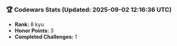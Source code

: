 ### 🏆 Codewars Stats (Updated: 2025-09-02 12:16:36 UTC)

- **Rank:** 8 kyu
- **Honor Points:** 3
- **Completed Challenges:** 1
